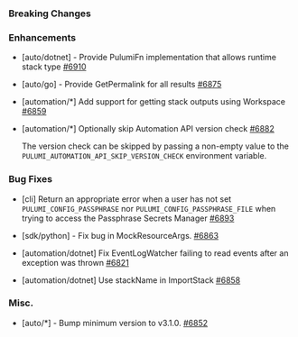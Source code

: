### Breaking Changes



### Enhancements

- [auto/dotnet] - Provide PulumiFn implementation that allows runtime stack type
  [#6910](https://github.com/pulumi/pulumi/pull/6910)

- [auto/go] - Provide GetPermalink for all results
  [#6875](https://github.com/pulumi/pulumi/pull/6875)

- [automation/*] Add support for getting stack outputs using Workspace
  [#6859](https://github.com/pulumi/pulumi/pull/6859)
  
- [automation/*] Optionally skip Automation API version check
  [#6882](https://github.com/pulumi/pulumi/pull/6882)
  
  The version check can be skipped by passing a non-empty value to the `PULUMI_AUTOMATION_API_SKIP_VERSION_CHECK` environment variable.

### Bug Fixes

- [cli] Return an appropriate error when a user has not set `PULUMI_CONFIG_PASSPHRASE` nor `PULUMI_CONFIG_PASSPHRASE_FILE`
  when trying to access the Passphrase Secrets Manager
  [#6893](https://github.com/pulumi/pulumi/pull/6893)

- [sdk/python] - Fix bug in MockResourceArgs.
  [#6863](https://github.com/pulumi/pulumi/pull/6863)

- [automation/dotnet] Fix EventLogWatcher failing to read events after an exception was thrown
  [#6821](https://github.com/pulumi/pulumi/pull/6821)
  
- [automation/dotnet] Use stackName in ImportStack
  [#6858](https://github.com/pulumi/pulumi/pull/6858)

### Misc.

- [auto/*] - Bump minimum version to v3.1.0.
  [#6852](https://github.com/pulumi/pulumi/pull/6852)
